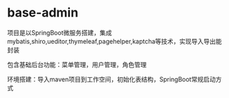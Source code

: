 # base-admin
项目是以SpringBoot微服务搭建，集成mybatis,shiro,ueditor,thymeleaf,pagehelper,kaptcha等技术，实现导入导出能封装

包含基础后台功能：菜单管理，用户管理，角色管理

环境搭建：导入maven项目到工作空间，初始化表结构，SpringBoot常规启动方式
